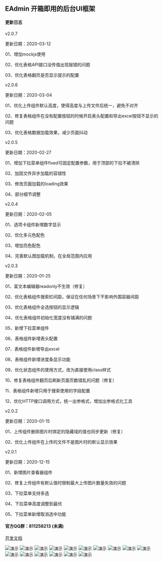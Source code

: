 ## EAdmin 开箱即用的后台UI框架

#### 更新日志

v2.0.7

更新日期：2020-03-12

01、增加mockjs使用

02、优化表格API接口没传值出现报错的问题

03、优化表格翻页是否显示提示的配置

v2.0.6

更新日期：2020-03-04

01、优化上传组件默认高度，使得高度与上传文件后统一，避免不对齐

02、修复表格组件在没有配置按钮的时候开启表头配置和导出excel按钮不显示的问题

03、优化表格数据加载效果，减少页面抖动

v2.0.5

更新日期：2020-02-27

01、增加下拉菜单组件fixed可固定配置参数，用于顶部的下拉不被清除

02、加固文件异步加载的容错性

03、修改页面加载的loading效果

04、部分细节调整

v2.0.4

更新日期：2020-02-05

01、选项卡组件新增数字显示

02、优化多元色配色

03、增加亮色配色

04、完善默认图加载机制，在全局范围内应用


v2.0.3

更新日期：2020-01-25

01、富文本编辑器readonly不生效（修复）

02、优化表格组件搜索栏间距，保证在任何场景下不影响外围容器间距

03、优化表格组件全选按钮的显示逻辑

04、优化表格组件初始化宽度没有铺满的问题

05、新增下拉菜单组件

06、表格组件新增表头配置

07、表格组件新增导出excel

08、表格组件新增进度条显示功能

09、优化状态组件的使用方式，改为直接使用class样式

10、修复表格组件翻页后刷新页面页数错乱的问题（修复）

11、表格组件新增只用于搜索使用的字段配置

12、优化HTTP接口调用方式，统一出参格式，增加出参格式化工具


v2.0.2

更新日期：2020-01-15

01、上传组件删除图片时绑定的隐藏域的值也同步更新（修复）

02、优化上传组件在上传的文件不是图片时的默认显示效果


v2.0.1

更新日期：2020-12-15

01、新增图片查看器组件

02、修复上传组件有默认值时限制最大上传图片数量失效的问题

03、下拉菜单支持多选

04、下拉菜单高度调整到最优

05、下拉菜单新增取消选中功能


#### 官方QQ群：811258213 (未满)


[开发文档](http://www.eadmin.com.cn)

![演示](http://p1-tt.byteimg.com/large/pgc-image/1650120b5a96468882a23396e2f46003)
![演示](http://p1-tt.byteimg.com/large/pgc-image/c844da486e084826aa9c858b000c25ef)
![演示](http://p3-tt.byteimg.com/large/pgc-image/5a5efa41ea68441692fd5e0a0e73972b)
![演示](http://p3-tt.byteimg.com/large/pgc-image/4990d9949f9a406f9ccdf585090c1928)
![演示](http://p1-tt.byteimg.com/large/pgc-image/fe54a8b5bccb4d0f9ea61064c2e02c54)
![演示](http://p1-tt.byteimg.com/large/pgc-image/3930af4e14d844bbb471f993eee8aa2e)
![演示](http://p3-tt.byteimg.com/large/pgc-image/5700eb3fed774a7fad94a93935939c4a)
![演示](http://p3-tt.byteimg.com/large/pgc-image/92287cbe46814e698150b3441bb2e043)
![演示](http://p1-tt.byteimg.com/large/pgc-image/70e31c54b3b04858aebda3fe7ce9a782)
![演示](http://p3-tt.byteimg.com/large/pgc-image/ed342791696b435aad56b84ddbd4b6f8)
![演示](http://p1-tt.byteimg.com/large/pgc-image/6bce0837052042bd9d9630b33521a9e7)
![演示](http://p6-tt.byteimg.com/large/pgc-image/f38185e75fff4c1ea84efcb98d2a1e82)
![演示](http://p1-tt.byteimg.com/large/pgc-image/5e671a7637ba46078418c4098e5e567b)
![演示](http://p3-tt.byteimg.com/large/pgc-image/afae61625b5449149984bb423a5a1bb4)
![演示](http://p1-tt.byteimg.com/large/pgc-image/370182412711402d95494d2aabf94bc9)
![演示](http://p3-tt.byteimg.com/large/pgc-image/e5e02afbc90d44d3bb4ed232d2b7ac4f)